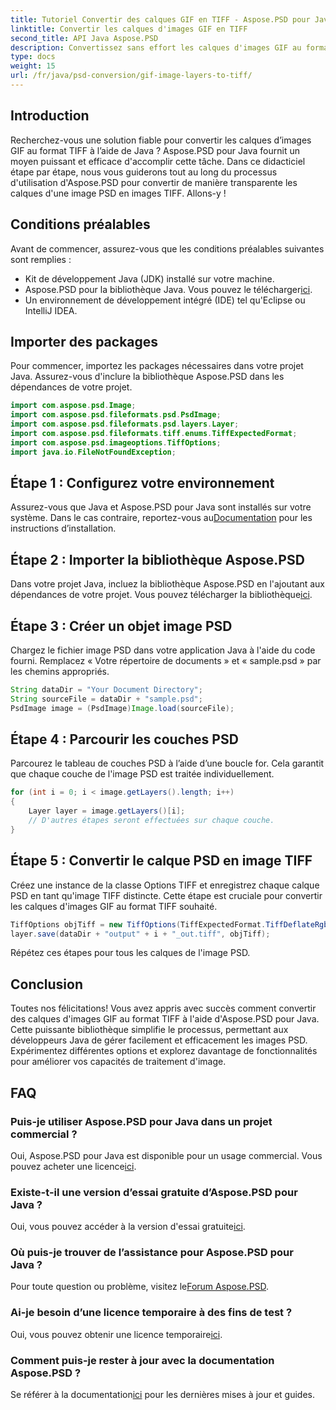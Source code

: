 ```yaml
---
title: Tutoriel Convertir des calques GIF en TIFF - Aspose.PSD pour Java
linktitle: Convertir les calques d'images GIF en TIFF
second_title: API Java Aspose.PSD
description: Convertissez sans effort les calques d'images GIF au format TIFF en Java à l'aide d'Aspose.PSD. Suivez notre guide étape par étape pour une intégration transparente.
type: docs
weight: 15
url: /fr/java/psd-conversion/gif-image-layers-to-tiff/
---
```

## Introduction
Recherchez-vous une solution fiable pour convertir les calques d’images GIF au format TIFF à l’aide de Java ? Aspose.PSD pour Java fournit un moyen puissant et efficace d'accomplir cette tâche. Dans ce didacticiel étape par étape, nous vous guiderons tout au long du processus d'utilisation d'Aspose.PSD pour convertir de manière transparente les calques d'une image PSD en images TIFF. Allons-y !
## Conditions préalables
Avant de commencer, assurez-vous que les conditions préalables suivantes sont remplies :
- Kit de développement Java (JDK) installé sur votre machine.
-  Aspose.PSD pour la bibliothèque Java. Vous pouvez le télécharger[ici](https://releases.aspose.com/psd/java/).
- Un environnement de développement intégré (IDE) tel qu'Eclipse ou IntelliJ IDEA.
## Importer des packages
Pour commencer, importez les packages nécessaires dans votre projet Java. Assurez-vous d'inclure la bibliothèque Aspose.PSD dans les dépendances de votre projet.
```java
import com.aspose.psd.Image;
import com.aspose.psd.fileformats.psd.PsdImage;
import com.aspose.psd.fileformats.psd.layers.Layer;
import com.aspose.psd.fileformats.tiff.enums.TiffExpectedFormat;
import com.aspose.psd.imageoptions.TiffOptions;
import java.io.FileNotFoundException;
```
## Étape 1 : Configurez votre environnement
 Assurez-vous que Java et Aspose.PSD pour Java sont installés sur votre système. Dans le cas contraire, reportez-vous au[Documentation](https://reference.aspose.com/psd/java/) pour les instructions d’installation.
## Étape 2 : Importer la bibliothèque Aspose.PSD
Dans votre projet Java, incluez la bibliothèque Aspose.PSD en l'ajoutant aux dépendances de votre projet. Vous pouvez télécharger la bibliothèque[ici](https://releases.aspose.com/psd/java/).
## Étape 3 : Créer un objet image PSD
Chargez le fichier image PSD dans votre application Java à l'aide du code fourni. Remplacez « Votre répertoire de documents » et « sample.psd » par les chemins appropriés.
```java
String dataDir = "Your Document Directory";
String sourceFile = dataDir + "sample.psd";
PsdImage image = (PsdImage)Image.load(sourceFile);
```
## Étape 4 : Parcourir les couches PSD
Parcourez le tableau de couches PSD à l’aide d’une boucle for. Cela garantit que chaque couche de l'image PSD est traitée individuellement.
```java
for (int i = 0; i < image.getLayers().length; i++)
{
    Layer layer = image.getLayers()[i];
    // D'autres étapes seront effectuées sur chaque couche.
}
```
## Étape 5 : Convertir le calque PSD en image TIFF
Créez une instance de la classe Options TIFF et enregistrez chaque calque PSD en tant qu'image TIFF distincte. Cette étape est cruciale pour convertir les calques d'images GIF au format TIFF souhaité.
```java
TiffOptions objTiff = new TiffOptions(TiffExpectedFormat.TiffDeflateRgb);
layer.save(dataDir + "output" + i + "_out.tiff", objTiff);
```
Répétez ces étapes pour tous les calques de l'image PSD.
## Conclusion
Toutes nos félicitations! Vous avez appris avec succès comment convertir des calques d'images GIF au format TIFF à l'aide d'Aspose.PSD pour Java. Cette puissante bibliothèque simplifie le processus, permettant aux développeurs Java de gérer facilement et efficacement les images PSD. Expérimentez différentes options et explorez davantage de fonctionnalités pour améliorer vos capacités de traitement d'image.
## FAQ
### Puis-je utiliser Aspose.PSD pour Java dans un projet commercial ?
 Oui, Aspose.PSD pour Java est disponible pour un usage commercial. Vous pouvez acheter une licence[ici](https://purchase.aspose.com/buy).
### Existe-t-il une version d’essai gratuite d’Aspose.PSD pour Java ?
 Oui, vous pouvez accéder à la version d'essai gratuite[ici](https://releases.aspose.com/).
### Où puis-je trouver de l’assistance pour Aspose.PSD pour Java ?
 Pour toute question ou problème, visitez le[Forum Aspose.PSD](https://forum.aspose.com/c/psd/34).
### Ai-je besoin d’une licence temporaire à des fins de test ?
 Oui, vous pouvez obtenir une licence temporaire[ici](https://purchase.aspose.com/temporary-license/).
### Comment puis-je rester à jour avec la documentation Aspose.PSD ?
 Se référer à la documentation[ici](https://reference.aspose.com/psd/java/) pour les dernières mises à jour et guides.